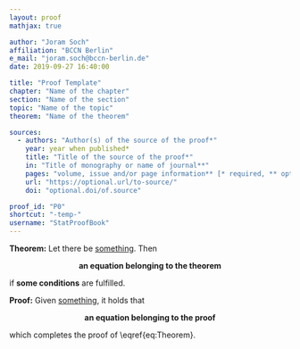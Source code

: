 ```yaml
---
layout: proof
mathjax: true

author: "Joram Soch"
affiliation: "BCCN Berlin"
e_mail: "joram.soch@bccn-berlin.de"
date: 2019-09-27 16:40:00

title: "Proof Template"
chapter: "Name of the chapter"
section: "Name of the section"
topic: "Name of the topic"
theorem: "Name of the theorem"

sources:
  - authors: "Author(s) of the source of the proof*"
    year: year when published*
    title: "Title of the source of the proof*"
    in: "Title of monography or name of journal**"
    pages: "volume, issue and/or page information** [* required, ** optional]"
    url: "https://optional.url/to-source/"
    doi: "optional.doi/of.source"

proof_id: "P0"
shortcut: "-temp-"
username: "StatProofBook"
---
```



**Theorem:** Let there be [something](/D/-temp-). Then

$$ \label{eq:Theorem}
\textbf{an equation belonging to the theorem}
$$

if $\textbf{some conditions}$ are fulfilled.


**Proof:** Given [something](/D/-temp-), it holds that

$$ \label{eq:Proof}
\textbf{an equation belonging to the proof}
$$

which completes the proof of \eqref{eq:Theorem}.